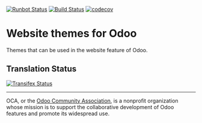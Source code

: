 [![Runbot Status](https://runbot.odoo-community.org/runbot/badge/flat/258/12.0.svg)](https://runbot.odoo-community.org/runbot/repo/github-com-oca-website-themes-${REPO_ID})
[![Build Status](https://travis-ci.org/OCA/website-themes.svg?branch=12.0)](https://travis-ci.org/OCA/website-themes)
[![codecov](https://codecov.io/gh/OCA/website-themes/branch/12.0/graph/badge.svg)](https://codecov.io/gh/OCA/website-themes)

# Website themes for Odoo

Themes that can be used in the website feature of Odoo.

Translation Status
------------------
[![Transifex Status](https://www.transifex.com/projects/p/OCA-website-themes-12-0/chart/image_png)](https://www.transifex.com/projects/p/OCA-website-themes-12-0)

----

OCA, or the [Odoo Community Association](http://odoo-community.org/), is a nonprofit organization whose
mission is to support the collaborative development of Odoo features and
promote its widespread use.
